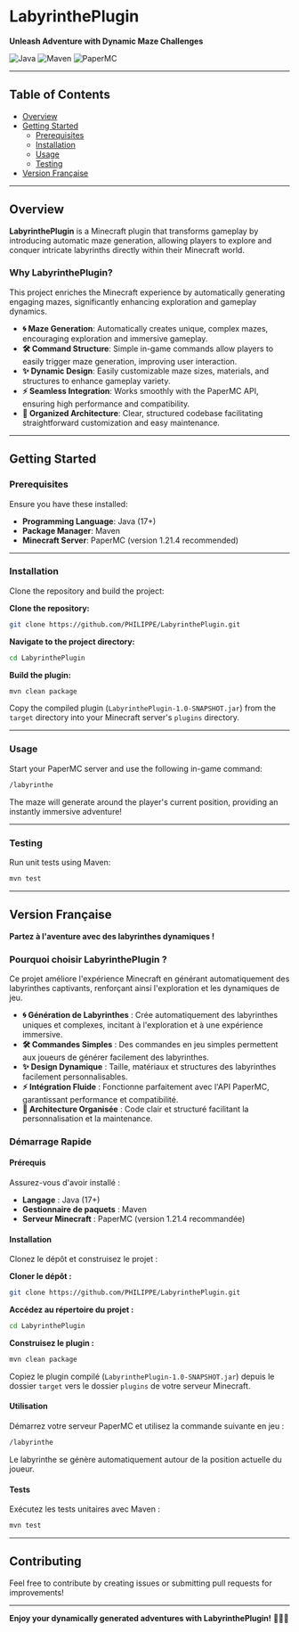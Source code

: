 # LabyrinthePlugin

**Unleash Adventure with Dynamic Maze Challenges**

![Java](https://img.shields.io/badge/-Java-%23007396?style=flat-square&logo=java&logoColor=white)
![Maven](https://img.shields.io/badge/-Maven-%23C71A36?style=flat-square&logo=apachemaven&logoColor=white)
![PaperMC](https://img.shields.io/badge/-PaperMC-%23FFFFFF?style=flat-square&logo=papermc)

---

## Table of Contents

- [Overview](#overview)
- [Getting Started](#getting-started)
  - [Prerequisites](#prerequisites)
  - [Installation](#installation)
  - [Usage](#usage)
  - [Testing](#testing)
- [Version Française](#version-française)

---

## Overview

**LabyrinthePlugin** is a Minecraft plugin that transforms gameplay by introducing automatic maze generation, allowing players to explore and conquer intricate labyrinths directly within their Minecraft world.

### Why LabyrinthePlugin?

This project enriches the Minecraft experience by automatically generating engaging mazes, significantly enhancing exploration and gameplay dynamics.

- **🌀 Maze Generation**: Automatically creates unique, complex mazes, encouraging exploration and immersive gameplay.
- **🛠️ Command Structure**: Simple in-game commands allow players to easily trigger maze generation, improving user interaction.
- **✨ Dynamic Design**: Easily customizable maze sizes, materials, and structures to enhance gameplay variety.
- **⚡ Seamless Integration**: Works smoothly with the PaperMC API, ensuring high performance and compatibility.
- **📐 Organized Architecture**: Clear, structured codebase facilitating straightforward customization and easy maintenance.

---

## Getting Started

### Prerequisites

Ensure you have these installed:

- **Programming Language**: Java (17+)
- **Package Manager**: Maven
- **Minecraft Server**: PaperMC (version 1.21.4 recommended)

---

### Installation

Clone the repository and build the project:

**Clone the repository:**

```bash
git clone https://github.com/PHILIPPE/LabyrinthePlugin.git
```

**Navigate to the project directory:**

```bash
cd LabyrinthePlugin
```

**Build the plugin:**

```bash
mvn clean package
```

Copy the compiled plugin (`LabyrinthePlugin-1.0-SNAPSHOT.jar`) from the `target` directory into your Minecraft server's `plugins` directory.

---

### Usage

Start your PaperMC server and use the following in-game command:

```bash
/labyrinthe
```

The maze will generate around the player's current position, providing an instantly immersive adventure!

---

### Testing

Run unit tests using Maven:

```bash
mvn test
```

---

## Version Française

**Partez à l'aventure avec des labyrinthes dynamiques !**

### Pourquoi choisir LabyrinthePlugin ?

Ce projet améliore l'expérience Minecraft en générant automatiquement des labyrinthes captivants, renforçant ainsi l'exploration et les dynamiques de jeu.

- **🌀 Génération de Labyrinthes** : Crée automatiquement des labyrinthes uniques et complexes, incitant à l'exploration et à une expérience immersive.
- **🛠️ Commandes Simples** : Des commandes en jeu simples permettent aux joueurs de générer facilement des labyrinthes.
- **✨ Design Dynamique** : Taille, matériaux et structures des labyrinthes facilement personnalisables.
- **⚡ Intégration Fluide** : Fonctionne parfaitement avec l'API PaperMC, garantissant performance et compatibilité.
- **📐 Architecture Organisée** : Code clair et structuré facilitant la personnalisation et la maintenance.

### Démarrage Rapide

#### Prérequis

Assurez-vous d'avoir installé :

- **Langage** : Java (17+)
- **Gestionnaire de paquets** : Maven
- **Serveur Minecraft** : PaperMC (version 1.21.4 recommandée)

#### Installation

Clonez le dépôt et construisez le projet :

**Cloner le dépôt :**

```bash
git clone https://github.com/PHILIPPE/LabyrinthePlugin.git
```

**Accédez au répertoire du projet :**

```bash
cd LabyrinthePlugin
```

**Construisez le plugin :**

```bash
mvn clean package
```

Copiez le plugin compilé (`LabyrinthePlugin-1.0-SNAPSHOT.jar`) depuis le dossier `target` vers le dossier `plugins` de votre serveur Minecraft.

#### Utilisation

Démarrez votre serveur PaperMC et utilisez la commande suivante en jeu :

```bash
/labyrinthe
```

Le labyrinthe se génère automatiquement autour de la position actuelle du joueur.

#### Tests

Exécutez les tests unitaires avec Maven :

```bash
mvn test
```

---

## Contributing

Feel free to contribute by creating issues or submitting pull requests for improvements!

---

**Enjoy your dynamically generated adventures with LabyrinthePlugin!** 🌟🧭🎲

